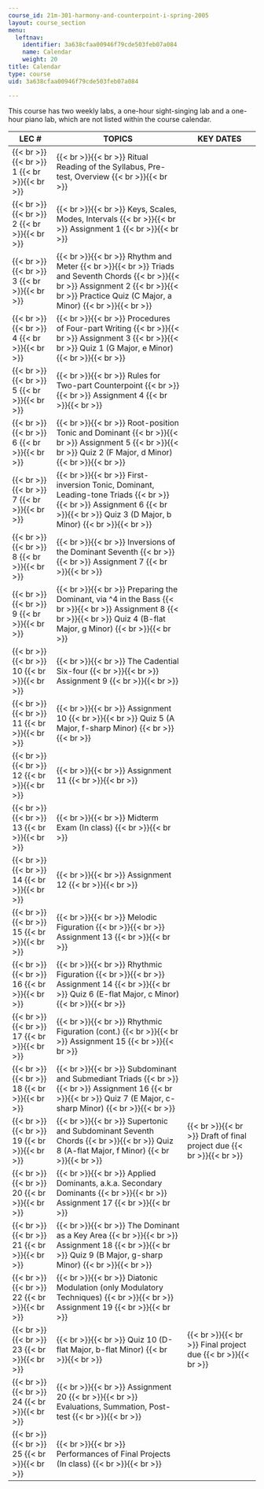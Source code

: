 ```yaml
---
course_id: 21m-301-harmony-and-counterpoint-i-spring-2005
layout: course_section
menu:
  leftnav:
    identifier: 3a638cfaa00946f79cde503feb07a084
    name: Calendar
    weight: 20
title: Calendar
type: course
uid: 3a638cfaa00946f79cde503feb07a084

---
```


This course has two weekly labs, a one-hour sight-singing lab and a one-hour piano lab, which are not listed within the course calendar.

| LEC # | TOPICS | KEY DATES |
| --- | --- | --- |
|  {{< br >}}{{< br >}} 1 {{< br >}}{{< br >}}  |  {{< br >}}{{< br >}} Ritual Reading of the Syllabus, Pre-test, Overview {{< br >}}{{< br >}}  | &nbsp; |
|  {{< br >}}{{< br >}} 2 {{< br >}}{{< br >}}  |  {{< br >}}{{< br >}} Keys, Scales, Modes, Intervals {{< br >}}{{< br >}} Assignment 1 {{< br >}}{{< br >}}  | &nbsp; |
|  {{< br >}}{{< br >}} 3 {{< br >}}{{< br >}}  |  {{< br >}}{{< br >}} Rhythm and Meter {{< br >}}{{< br >}} Triads and Seventh Chords {{< br >}}{{< br >}} Assignment 2 {{< br >}}{{< br >}} Practice Quiz (C Major, a Minor) {{< br >}}{{< br >}}  | &nbsp; |
|  {{< br >}}{{< br >}} 4 {{< br >}}{{< br >}}  |  {{< br >}}{{< br >}} Procedures of Four-part Writing {{< br >}}{{< br >}} Assignment 3 {{< br >}}{{< br >}} Quiz 1 (G Major, e Minor) {{< br >}}{{< br >}}  | &nbsp; |
|  {{< br >}}{{< br >}} 5 {{< br >}}{{< br >}}  |  {{< br >}}{{< br >}} Rules for Two-part Counterpoint {{< br >}}{{< br >}} Assignment 4 {{< br >}}{{< br >}}  | &nbsp; |
|  {{< br >}}{{< br >}} 6 {{< br >}}{{< br >}}  |  {{< br >}}{{< br >}} Root-position Tonic and Dominant {{< br >}}{{< br >}} Assignment 5 {{< br >}}{{< br >}} Quiz 2 (F Major, d Minor) {{< br >}}{{< br >}}  | &nbsp; |
|  {{< br >}}{{< br >}} 7 {{< br >}}{{< br >}}  |  {{< br >}}{{< br >}} First-inversion Tonic, Dominant, Leading-tone Triads {{< br >}}{{< br >}} Assignment 6 {{< br >}}{{< br >}} Quiz 3 (D Major, b Minor) {{< br >}}{{< br >}}  | &nbsp; |
|  {{< br >}}{{< br >}} 8 {{< br >}}{{< br >}}  |  {{< br >}}{{< br >}} Inversions of the Dominant Seventh {{< br >}}{{< br >}} Assignment 7 {{< br >}}{{< br >}}  | &nbsp; |
|  {{< br >}}{{< br >}} 9 {{< br >}}{{< br >}}  |  {{< br >}}{{< br >}} Preparing the Dominant, via ^4 in the Bass {{< br >}}{{< br >}} Assignment 8 {{< br >}}{{< br >}} Quiz 4 (B-flat Major, g Minor) {{< br >}}{{< br >}}  | &nbsp; |
|  {{< br >}}{{< br >}} 10 {{< br >}}{{< br >}}  |  {{< br >}}{{< br >}} The Cadential Six-four {{< br >}}{{< br >}} Assignment 9 {{< br >}}{{< br >}}  | &nbsp; |
|  {{< br >}}{{< br >}} 11 {{< br >}}{{< br >}}  |  {{< br >}}{{< br >}} Assignment 10 {{< br >}}{{< br >}} Quiz 5 (A Major, f-sharp Minor) {{< br >}}{{< br >}}  | &nbsp; |
|  {{< br >}}{{< br >}} 12 {{< br >}}{{< br >}}  |  {{< br >}}{{< br >}} Assignment 11 {{< br >}}{{< br >}}  | &nbsp; |
|  {{< br >}}{{< br >}} 13 {{< br >}}{{< br >}}  |  {{< br >}}{{< br >}} Midterm Exam (In class) {{< br >}}{{< br >}}  | &nbsp; |
|  {{< br >}}{{< br >}} 14 {{< br >}}{{< br >}}  |  {{< br >}}{{< br >}} Assignment 12 {{< br >}}{{< br >}}  | &nbsp; |
|  {{< br >}}{{< br >}} 15 {{< br >}}{{< br >}}  |  {{< br >}}{{< br >}} Melodic Figuration {{< br >}}{{< br >}} Assignment 13 {{< br >}}{{< br >}}  | &nbsp; |
|  {{< br >}}{{< br >}} 16 {{< br >}}{{< br >}}  |  {{< br >}}{{< br >}} Rhythmic Figuration {{< br >}}{{< br >}} Assignment 14 {{< br >}}{{< br >}} Quiz 6 (E-flat Major, c Minor) {{< br >}}{{< br >}}  | &nbsp; |
|  {{< br >}}{{< br >}} 17 {{< br >}}{{< br >}}  |  {{< br >}}{{< br >}} Rhythmic Figuration (cont.) {{< br >}}{{< br >}} Assignment 15 {{< br >}}{{< br >}}  | &nbsp; |
|  {{< br >}}{{< br >}} 18 {{< br >}}{{< br >}}  |  {{< br >}}{{< br >}} Subdominant and Submediant Triads {{< br >}}{{< br >}} Assignment 16 {{< br >}}{{< br >}} Quiz 7 (E Major, c-sharp Minor) {{< br >}}{{< br >}}  | &nbsp; |
|  {{< br >}}{{< br >}} 19 {{< br >}}{{< br >}}  |  {{< br >}}{{< br >}} Supertonic and Subdominant Seventh Chords {{< br >}}{{< br >}} Quiz 8 (A-flat Major, f Minor) {{< br >}}{{< br >}}  |  {{< br >}}{{< br >}} Draft of final project due {{< br >}}{{< br >}}  |
|  {{< br >}}{{< br >}} 20 {{< br >}}{{< br >}}  |  {{< br >}}{{< br >}} Applied Dominants, a.k.a. Secondary Dominants {{< br >}}{{< br >}} Assignment 17 {{< br >}}{{< br >}}  | &nbsp; |
|  {{< br >}}{{< br >}} 21 {{< br >}}{{< br >}}  |  {{< br >}}{{< br >}} The Dominant as a Key Area {{< br >}}{{< br >}} Assignment 18 {{< br >}}{{< br >}} Quiz 9 (B Major, g-sharp Minor) {{< br >}}{{< br >}}  | &nbsp; |
|  {{< br >}}{{< br >}} 22 {{< br >}}{{< br >}}  |  {{< br >}}{{< br >}} Diatonic Modulation (only Modulatory Techniques) {{< br >}}{{< br >}} Assignment 19 {{< br >}}{{< br >}}  | &nbsp; |
|  {{< br >}}{{< br >}} 23 {{< br >}}{{< br >}}  |  {{< br >}}{{< br >}} Quiz 10 (D-flat Major, b-flat Minor) {{< br >}}{{< br >}}  |  {{< br >}}{{< br >}} Final project due {{< br >}}{{< br >}}  |
|  {{< br >}}{{< br >}} 24 {{< br >}}{{< br >}}  |  {{< br >}}{{< br >}} Assignment 20 {{< br >}}{{< br >}} Evaluations, Summation, Post-test {{< br >}}{{< br >}}  | &nbsp; |
|  {{< br >}}{{< br >}} 25 {{< br >}}{{< br >}}  |  {{< br >}}{{< br >}} Performances of Final Projects (In class) {{< br >}}{{< br >}}  |